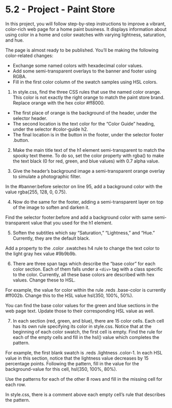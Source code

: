# 5.2 - Project - Paint Store

In this project, you will follow step-by-step instructions to improve a vibrant, color-rich web page for a home paint business. It displays information about using color in a home and color swatches with varying lightness, saturation, and hue.

The page is almost ready to be published. You’ll be making the following color-related changes:

- Exchange some named colors with hexadecimal color values.
- Add some semi-transparent overlays to the banner and footer using RGBA.
- Fill in the first color column of the swatch samples using HSL colors.

1. In style.css, find the three CSS rules that use the named color orange. This color is not exactly the right orange to match the paint store brand. Replace orange with the hex color #ff8000.

- The first place of orange is the background of the header, under the selector header.
- The second location is the text color for the “Color Guide” heading, under the selector #color-guide h2.
- The final location is in the button in the footer, under the selector footer .button.
 
2. Make the main title text of the h1 element semi-transparent to match the spooky text theme. To do so, set the color property with rgba() to make the text black (0 for red, green, and blue values) with 0.7 alpha value.
 
3. Give the header’s background image a semi-transparent orange overlay to simulate a photographic filter.

In the #banner:before selector on line 95, add a background color with the value rgba(255, 128, 0, 0.75).
 
4. Now do the same for the footer, adding a semi-transparent layer on top of the image to soften and darken it.

Find the selector footer:before and add a background color with same semi-transparent value that you used for the h1 element.
 
5. Soften the subtitles which say “Saturation,” “Lightness,” and “Hue.” Currently, they are the default black.

Add a property to the .color .swatches h4 rule to change the text color to the light gray hex value #9b9b9b.
 
6. There are three span tags which describe the “base color” for each color section. Each of them falls under a ```<div>``` tag with a class specific to the color. Currently, all these base colors are described with hex values. Change these to HSL.

For example, the value for color within the rule .reds .base-color is currently #ff002b. Change this to the HSL value hsl(350, 100%, 50%).

You can find the base color values for the green and blue sections in the web page text. Update those to their corresponding HSL value as well.
 
7. In each section (red, green, and blue), there are 15 color cells. Each cell has its own rule specifying its color in style.css. Notice that at the beginning of each color swatch, the first cell is empty. Find the rule for each of the empty cells and fill in the hsl() value which completes the pattern.

For example, the first blank swatch is .reds .lightness .color-1. In each HSL value in this section, notice that the lightness value decreases by 15 percentage points. Following the pattern, fill in the value for the background-value for this cell, hsl(350, 100%, 80%).

Use the patterns for each of the other 8 rows and fill in the missing cell for each row.

In style.css, there is a comment above each empty cell’s rule that describes the pattern.